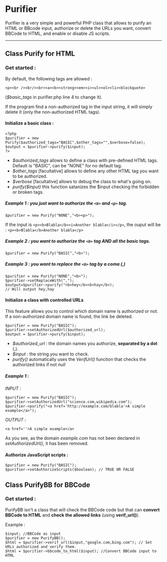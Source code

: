 # Purifier

Purifier is a very simple and powerful PHP class that allows to purify an HTML or BBcode input, authorize or delete the URLs you want, convert BBCode to HTML, and enable or disable JS scripts.

***
## Class Purify for HTML
### Get started :
By default, the following tags are allowed :
```
<p><br /><br/><br><a><b><strong><em><i><ul><ol><li><blockquote>
```
(*$basic_tags* in purifier.php line 4 to change it).

If the program find a non-authorized tag in the input string, it will simply delete it (only the non-authorized HTML tags).

#### Initialize a basic class :
```
<?php
$purifier = new Purify($authorized_tags="BASIC",$other_tags="",$verbose=false);
$output = $purifier->purify($input);
?>
```

* *$authorized_tags* allows to define a class with pre-defined HTML tags. Default is "BASIC", can be "NONE" for no default tag.
* *$other_tags* [facultative] allows to define any other HTML tag you want to be authorized.
* *$verbose* [facultative] allows to debug the class to what's going on.
* *purify($input)* this function satanizes the $input checking the forbidden or broken tags.

##### Example 1 : you just want to authorize the ```<b>``` and ```<p>``` tag.
```
$purifier = new Purify("NONE","<b><p>");
```
If the input is ```<p><b>Blabla</b><i>Another blabla</i></p>```, the ouput will be : ```<p><b>Blabla</b>Another blabla</p>```
##### Example 2 : you want to authorize the ```<b>``` tag AND all the basic tags.
```
$purifier = new Purify("BASIC","<b>");
```
##### Example 3 : you want to replace the ```<b>``` tag by a coma (,)
```
$purifier = new Purify("NONE","<b>");
$purifier->setReplaceWith(",");
$output=$purifier->purify("<b>hey</b><b>hay</b>);
// Will output hey,hay
```

#### Initialize a class with controlled URLs
This feature allows you to control which domain name is authorized or not. If a non-authorized domain name is found, the link be deleted.
```
$purifier = new Purify("BASIC");
$purifier->setAuthorizedUrl($authorized_url);
$output = $purifier->purify($input);
```

* *$authorized_url* : the domain names you authorize, **separated by a dot** (,).
* *$input* : the string you want to check.
* *purify()* automatically uses the *VerifUrl()* function that checks the authorized links if not _null_

##### Example 1 :

_INPUT :_
```
$purifier = new Purify("BASIC");
$purifier->setAuthorizedUrl("science.com,wikipedia.com");
$purifier->purify("<a href='http://example.com/blabla'>A simple example</a>");
```

_OUTPUT :_
```
<a href=''>A simple example</a>
```
As you see, as the domain *example.com* has not been declared in *setAuthorizedUrl()*, it has been removed.

#### Authorize JavaScript scripts :
```
$purifier = new Purify("BASIC");
$purifier->setAuthorizeScripts($boolean); // TRUE OR FALSE
```

## Class PurifyBB for BBCode
### Get started :
PurifyBB isn't a class that will check the BBCode code but that can **convert BBCode to HTML** and **check the allowed links** (using **verif_url()**).

Example :
```
$input; //BBCode as input
$purifier = new PurifyBB();
$html = $purifier->verif_url($input,"google.com,bing.com"); // Set URLs authorized and verify them.
$html = $purifier->bbcode_to_html($input); //Convert BBCode input to HTML
```
